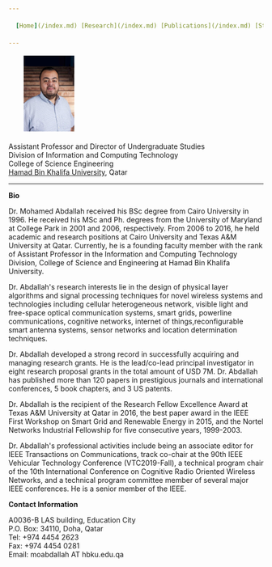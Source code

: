 ```yaml
---

  [Home](/index.md) [Research](/index.md) [Publications](/index.md) [Students](/index.md) [Teaching](/index.md)

---
```


<img src="/images/Abdallah.jpg" hspace="30" vspace="4" height="150" width="100"> 

Assistant Professor and Director of Undergraduate Studies <br>
Division of Information and Computing Technology <br>
College of Science Engineering <br>
[Hamad Bin Khalifa University](https://hbku.edu.qa/), Qatar

---
**Bio**

Dr. Mohamed Abdallah received his BSc degree from Cairo University in 1996. He received his MSc and Ph. degrees from the University of Maryland at College Park in 2001 and 2006, respectively. From 2006 to 2016, he held academic and research positions at Cairo University and Texas A&M University at Qatar. Currently, he is a founding faculty member with the rank of Assistant Professor in the Information and Computing Technology Division, College of Science and Engineering at Hamad Bin Khalifa University.
 
Dr. Abdallah's research interests lie in the design of physical layer algorithms and signal processing techniques for novel wireless systems and technologies including cellular heterogeneous network, visible light and free-space optical communication systems, smart grids, powerline communications, cognitive networks, internet of things,reconfigurable smart antenna systems, sensor networks and location determination techniques.

Dr. Abdallah developed a strong record in successfully acquiring and managing research grants. He is the lead/co-lead principal investigator in eight research proposal grants in the total amount of USD 7M. Dr. Abdallah has published more than 120 papers in prestigious journals and international conferences, 5 book chapters, and 3 US patents. 

Dr. Abdallah is the recipient of the Research Fellow Excellence Award at Texas A&M University at Qatar in 2016, the best paper award in the IEEE First Workshop on Smart Grid and Renewable Energy in 2015, and the Nortel Networks Industrial Fellowship for five consecutive years, 1999-2003. 

Dr. Abdallah's professional activities include being an associate editor for IEEE Transactions on Communications, track co-chair at the 90th IEEE Vehicular Technology Conference (VTC2019-Fall), a technical program chair of the 10th International Conference on Cognitive Radio Oriented Wireless Networks, and a technical program committee member of several major IEEE conferences. He is a senior member of the IEEE.
 
**Contact Information**

A0036-B LAS building, Education City <br>
P.O. Box: 34110, Doha, Qatar<br>
Tel: +974 4454 2623 <br>
Fax: +974 4454 0281 <br>
Email: moabdallah AT hbku.edu.qa
